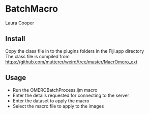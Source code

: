 # BatchMacro
Laura Cooper

## Install

Copy the class file in to the plugins folders in the Fiji.app directory \
The class file is compiled from https://github.com/mutterer/weird/tree/master/MacrOmero_ext


## Usage

- Run the OMEROBatchProcess.ijm macro
- Enter the details requested for connecting to the server
- Enter the dataset to apply the macro
- Select the macro file to apply to the images
